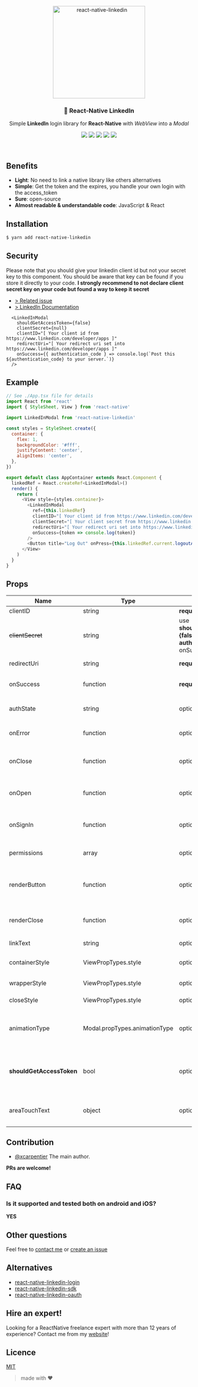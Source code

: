 <p align="center">
    <img alt="react-native-linkedin" src="https://thumbs.gfycat.com/IlliterateSecondDassie-size_restricted.gif" width=250>
</p>

<h3 align="center">
  🔗 React-Native LinkedIn
</h3>
<p align="center">
Simple <strong>LinkedIn</strong> login library for <strong>React-Native</strong> with <i>WebView</i> into a <i>Modal</i>
</p>
<p align="center">
  <a href="#hire-an-expert"><img src="https://img.shields.io/badge/%F0%9F%92%AA-hire%20an%20expert-brightgreen"/></a>
  <a href="https://reactnative.gallery/xcarpentier/linkedin-connect"><img src="https://img.shields.io/badge/reactnative.gallery-%F0%9F%8E%AC-green.svg"></a>
  <a href="https://www.npmjs.com/package/react-native-linkedin"><img src="https://badge.fury.io/js/react-native-linkedin.svg"></a>
  <a href="https://www.npmjs.com/package/react-native-linkedin"><img src="https://img.shields.io/npm/dm/react-native-linkedin.svg?style=flat-square"></a>
  <a href="https://travis-ci.org/xcarpentier/react-native-linkedin"><img src="https://travis-ci.org/xcarpentier/react-native-linkedin.svg?branch=master"></a>
</p>

<br />

## Benefits

- **Light**: No need to link a native library like others alternatives
- **Simple**: Get the token and the expires, you handle your own login with the access_token
- **Sure**: open-source
- **Almost readable & understandable code**: JavaScript & React

## Installation

```bash
$ yarn add react-native-linkedin
```

## Security

Please note that you should give your linkedin client id but not your secret key to this component.
You should be aware that key can be found if you store it directly to your code.
**I strongly recommend to not declare client secret key on your code but found a way to keep it secret**

- [> Related issue](https://github.com/xcarpentier/react-native-linkedin/issues/59)
- [> LinkedIn Documentation](https://docs.microsoft.com/en-us/linkedin/shared/api-guide/best-practices/secure-applications?context=linkedin/context#api-key-and-secret-key)

```tsx
  <LinkedInModal
    shouldGetAccessToken={false}
    clientSecret={null}
    clientID="[ Your client id from https://www.linkedin.com/developer/apps ]"
    redirectUri="[ Your redirect uri set into https://www.linkedin.com/developer/apps ]"
    onSuccess={{ authentication_code } => console.log(`Post this ${authentication_code} to your server.`)}
  />
```

## Example

```JavaScript
// See ./App.tsx file for details
import React from 'react'
import { StyleSheet, View } from 'react-native'

import LinkedInModal from 'react-native-linkedin'

const styles = StyleSheet.create({
  container: {
    flex: 1,
    backgroundColor: '#fff',
    justifyContent: 'center',
    alignItems: 'center',
  },
})

export default class AppContainer extends React.Component {
  linkedRef = React.createRef<LinkedInModal>()
  render() {
    return (
      <View style={styles.container}>
        <LinkedInModal
          ref={this.linkedRef}
          clientID="[ Your client id from https://www.linkedin.com/developer/apps ]"
          clientSecret="[ Your client secret from https://www.linkedin.com/developer/apps ]"
          redirectUri="[ Your redirect uri set into https://www.linkedin.com/developer/apps ]"
          onSuccess={token => console.log(token)}
        />
        <Button title="Log Out" onPress={this.linkedRef.current.logoutAsync()} />
      </View>
    )
  }
}
```

## Props

| Name                     | Type                          | Required                                                                              | Default                             | Description                                                                                                                                                                                              |
| ------------------------ | ----------------------------- | ------------------------------------------------------------------------------------- | ----------------------------------- | -------------------------------------------------------------------------------------------------------------------------------------------------------------------------------------------------------- |
| clientID                 | string                        | **required**                                                                          |                                     | [Your client id](https://www.linkedin.com/developer/apps)                                                                                                                                                |
| <s>clientSecret</s>      | string                        | use **shouldGetAccessToken={false}** and read **authorization_code** onSuccess return |                                     | Should not be stored in app [WARNING! Your client secret](https://docs.microsoft.com/en-us/linkedin/shared/api-guide/best-practices/secure-applications?context=linkedin/context#api-key-and-secret-key) |
| redirectUri              | string                        | **required**                                                                          |                                     | [Your redirectUri](https://www.linkedin.com/developer/apps)                                                                                                                                              |
| onSuccess                | function                      | **required**                                                                          |                                     | Function will be call back on success                                                                                                                                                                    |
| authState                | string                        | optional                                                                              | `require('uuid').v4()`              | The state of auth, to be more secure                                                                                                                                                                     |
| onError                  | function                      | optional                                                                              | `console.error(err)`                | Function will be call back on error                                                                                                                                                                      |
| onClose                  | function                      | optional                                                                              |                                     | Function will be call back on close modal                                                                                                                                                                |
| onOpen                   | function                      | optional                                                                              |                                     | Function will be call back on open modal                                                                                                                                                                 |
| onSignIn                 | function                      | optional                                                                              |                                     | Function will be call back when the user sign in                                                                                                                                                         |
| permissions              | array                         | optional                                                                              | `'r_liteprofile', 'r_emailaddress'` | The LinkedIn access token permissions                                                                                                                                                                    |
| renderButton             | function                      | optional                                                                              |                                     | Render function for customize LinkedIn button                                                                                                                                                            |
| renderClose              | function                      | optional                                                                              |                                     | Render function for customize close button                                                                                                                                                               |
| linkText                 | string                        | optional                                                                              | `'Login with LinkedIn'`             | Link label                                                                                                                                                                                               |
| containerStyle           | ViewPropTypes.style           | optional                                                                              |                                     | Customize container style                                                                                                                                                                                |
| wrapperStyle             | ViewPropTypes.style           | optional                                                                              |                                     | Customize wrapper style                                                                                                                                                                                  |
| closeStyle               | ViewPropTypes.style           | optional                                                                              |                                     | Customize close style                                                                                                                                                                                    |
| animationType            | Modal.propTypes.animationType | optional                                                                              | `fade`                              | Customize animationType style: 'none', 'slide' or 'fade'                                                                                                                                                 |
| **shouldGetAccessToken** | bool                          | optional                                                                              | `true`                              | Set to false to receive the 'authorization code' rather then the 'access token'                                                                                                                          |
| areaTouchText | object      | optional       | `{top: 20, bottom: 20, left: 50, right: 50}`          | Set values for to increase the text touch area          |

## Contribution

- [@xcarpentier](mailto:contact@xaviercarpentier.com) The main author.

**PRs are welcome!**

## FAQ

### Is it supported and tested both on android and iOS?

**YES**

## Other questions

Feel free to [contact me](mailto:contact@xaviercarpentier.com) or [create an issue](https://github.com/xcarpentier/react-native-linkedin/issues/new)

## Alternatives

- [react-native-linkedin-login](https://www.npmjs.com/package/react-native-linkedin-login)
- [react-native-linkedin-sdk](https://www.npmjs.com/package/react-native-linkedin-sdk)
- [react-native-linkedin-oauth](https://www.npmjs.com/package/react-native-linkedin-oauth)

## Hire an expert!

Looking for a ReactNative freelance expert with more than 12 years of experience? Contact me from my [website](https://xaviercarpentier.com)!

## Licence

[MIT](https://github.com/xcarpentier/react-native-linkedin/blob/master/LICENSE)

> made with ♥
